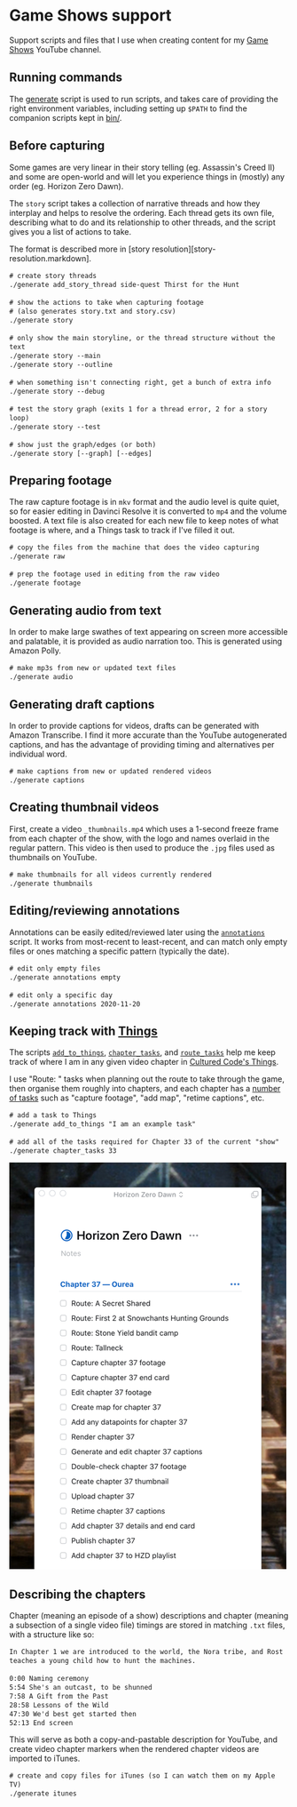 Game Shows support
==================

Support scripts and files that I use when creating content for my
[Game Shows][gs] YouTube channel.

[gs]: https://www.youtube.com/channel/UCI0KNfM-b2vXKPY4QwJ0_oQ


## Running commands

The [generate](generate) script is used to run scripts, and takes care
of providing the right environment variables, including setting up `$PATH`
to find the companion scripts kept in [bin/](bin).


## Before capturing

Some games are very linear in their story telling (eg. Assassin's Creed II)
and some are open-world and will let you experience things in (mostly) any
order (eg. Horizon Zero Dawn).

The `story` script takes a collection of narrative threads and how they
interplay and helps to resolve the ordering. Each thread gets its own file,
describing what to do and its relationship to other threads, and the script
gives you a list of actions to take.

The format is described more in [story resolution][story-resolution.markdown].

    # create story threads
    ./generate add_story_thread side-quest Thirst for the Hunt

    # show the actions to take when capturing footage
    # (also generates story.txt and story.csv)
    ./generate story

    # only show the main storyline, or the thread structure without the text
    ./generate story --main
    ./generate story --outline

    # when something isn't connecting right, get a bunch of extra info
    ./generate story --debug

    # test the story graph (exits 1 for a thread error, 2 for a story loop)
    ./generate story --test

    # show just the graph/edges (or both)
    ./generate story [--graph] [--edges]


## Preparing footage

The raw capture footage is in `mkv` format and the audio level is quite quiet,
so for easier editing in Davinci Resolve it is converted to `mp4` and the
volume boosted. A text file is also created for each new file to keep notes of
what footage is where, and a Things task to track if I've filled it out.

    # copy the files from the machine that does the video capturing
    ./generate raw

    # prep the footage used in editing from the raw video
    ./generate footage


## Generating audio from text

In order to make large swathes of text appearing on screen more accessible
and palatable, it is provided as audio narration too. This is generated
using Amazon Polly.

    # make mp3s from new or updated text files
    ./generate audio


## Generating draft captions

In order to provide captions for videos, drafts can be generated with Amazon
Transcribe. I find it more accurate than the YouTube autogenerated captions,
and has the advantage of providing timing and alternatives per individual
word.

    # make captions from new or updated rendered videos
    ./generate captions


## Creating thumbnail videos

First, create a video `_thumbnails.mp4` which uses a 1-second freeze frame
from each chapter of the show, with the logo and names overlaid in the regular
pattern. This video is then used to produce the `.jpg` files used as thumbnails
on YouTube.

    # make thumbnails for all videos currently rendered
    ./generate thumbnails


## Editing/reviewing annotations

Annotations can be easily edited/reviewed later using the
[`annotations`](bin/annotations) script. It works from most-recent to
least-recent, and can match only empty files or ones matching a specific
pattern (typically the date).

    # edit only empty files
    ./generate annotations empty

    # edit only a specific day
    ./generate annotations 2020-11-20


## Keeping track with [Things][th]

The scripts [`add_to_things`](bin/add_to_things), 
[`chapter_tasks`](bin/chapter_tasks),
and [`route_tasks`](bin/route_tasks)
help me keep track of where I am in any given video chapter in 
[Cultured Code's Things][th].

I use "Route: " tasks when planning out the route to take through the game,
then organise them roughly into chapters, and each chapter has a
[number of tasks](Horizon%20Zero%20Dawn/things.tasks)
such as "capture footage",
"add map", "retime captions", etc.

    # add a task to Things
    ./generate add_to_things "I am an example task"

    # add all of the tasks required for Chapter 33 of the current "show"
    ./generate chapter_tasks 33

![Example chapter in Things](chapter.png)

[th]: http://culturedcode.com/things/


## Describing the chapters

Chapter (meaning an episode of a show) descriptions and chapter (meaning a
subsection of a single video file) timings are stored in matching `.txt`
files, with a structure like so:

    In Chapter 1 we are introduced to the world, the Nora tribe, and Rost
    teaches a young child how to hunt the machines.

    0:00 Naming ceremony
    5:54 She's an outcast, to be shunned
    7:58 A Gift from the Past
    28:58 Lessons of the Wild
    47:30 We'd best get started then
    52:13 End screen

This will serve as both a copy-and-pastable description for YouTube, and
create video chapter markers when the rendered chapter videos are imported to
iTunes.

    # create and copy files for iTunes (so I can watch them on my Apple TV)
    ./generate itunes

